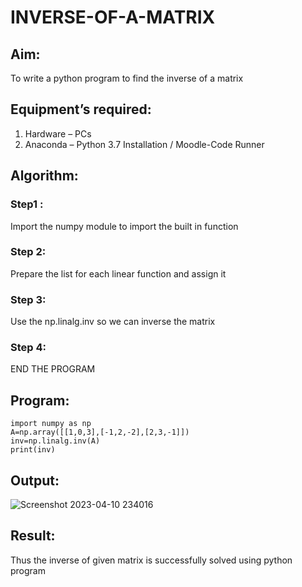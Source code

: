 # INVERSE-OF-A-MATRIX
## Aim:
To write a python program to find the inverse of a matrix
## Equipment’s required:
1. 	Hardware – PCs
2. 	Anaconda – Python 3.7 Installation / Moodle-Code Runner
## Algorithm:
### Step1 : 
Import the numpy module to import the built in function 
### Step 2: 
Prepare the list for each linear function and assign it
### Step 3: 
Use the np.linalg.inv so we can inverse the matrix
### Step 4: 
END THE PROGRAM
## Program:
```
import numpy as np
A=np.array([[1,0,3],[-1,2,-2],[2,3,-1]])
inv=np.linalg.inv(A)
print(inv) 
```
## Output:
![Screenshot 2023-04-10 234016](https://user-images.githubusercontent.com/121215951/231043837-88359cee-e0bb-449c-807a-7f62fb6bcfea.png)


## Result:
Thus the inverse of given matrix is successfully solved using python program

